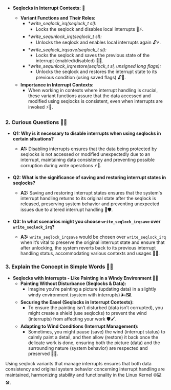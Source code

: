 
- **Seqlocks in Interrupt Contexts:**  📘

  - **Variant Functions and Their Roles:**
    - **write_seqlock_irq(seqlock_t *sl):**
      - Locks the seqlock and disables local interrupts 🚫⚡.
    - **write_sequnlock_irq(seqlock_t *sl):**
      - Unlocks the seqlock and enables local interrupts again 🔓⚡.
    - **write_seqlock_irqsave(seqlock_t *sl):**
      - Locks the seqlock and saves the previous state of the interrupt (enabled/disabled) 💾🚫.
    - **write_sequnlock_irqrestore(seqlock_t *sl, unsigned long flags):**
      - Unlocks the seqlock and restores the interrupt state to its previous condition (using saved flags) 🔓🔄.
  - **Importance in Interrupt Contexts:**
    - When working in contexts where interrupt handling is crucial, these variant functions assure that the data accessed and modified using seqlocks is consistent, even when interrupts are invoked ⚡🔄.

### 2. Curious Questions 🤔🧠

- **Q1: Why is it necessary to disable interrupts when using seqlocks in certain situations?**
  - **A1:** Disabling interrupts ensures that the data being protected by seqlocks is not accessed or modified unexpectedly due to an interrupt, maintaining data consistency and preventing possible corruption during write operations ⚡🛑.

- **Q2: What is the significance of saving and restoring interrupt states in seqlocks?**
  - **A2:** Saving and restoring interrupt states ensures that the system's interrupt handling returns to its original state after the seqlock is released, preserving system behavior and preventing unexpected issues due to altered interrupt handling 🔄🛡️.

- **Q3: In what scenarios might you choose `write_seqlock_irqsave` over `write_seqlock_irq`?**
  - **A3:** `write_seqlock_irqsave` would be chosen over `write_seqlock_irq` when it’s vital to preserve the original interrupt state and ensure that after unlocking, the system reverts back to its previous interrupt handling status, accommodating various contexts and usages 🔄💼.

### 3. Explain the Concept in Simple Words 🍎💬

- **Seqlocks with Interrupts - Like Painting in a Windy Environment 🎨💨**
  - **Painting Without Disturbance (Seqlocks & Data):**
    - Imagine you're painting a picture (updating data) in a slightly windy environment (system with interrupts) 🌬️🖼️.
  - **Securing the Easel (Seqlocks in Interrupt Contexts):**
    - To ensure the painting isn’t disturbed (data isn’t corrupted), you might create a shield (use seqlocks) to prevent the wind (interrupts) from affecting your work 🛡️🖌️.
  - **Adapting to Wind Conditions (Interrupt Management):**
    - Sometimes, you might pause (save) the wind (interrupt status) to calmly paint a detail, and then allow (restore) it back once the delicate work is done, ensuring both the picture (data) and the surrounding nature (system behavior) are respected and preserved 🍃🔄.

Using seqlock variants that manage interrupts ensures that both data consistency and original system behavior concerning interrupt handling are maintained, harmonizing stability and functionality in the Linux Kernel 🌐💻🛠️.
